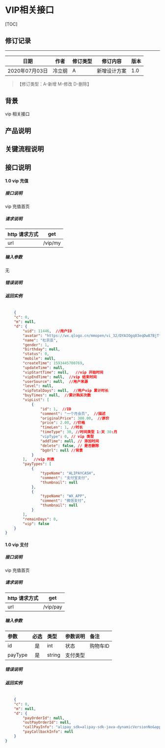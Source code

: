 # VIP相关接口

[TOC]
## 修订记录
----
日期 | 作者 | 修订类型 | 修订内容 | 版本|
---- | ---- | ---- | ---- | ---- |
2020年07月03日|冷立纲|A|新增设计方案|1.0|

> 【修订类型：A-新增  M-修改 D-删除】

## 背景

vip 相关接口

## 产品说明



## 关键流程说明

## 接口说明


#### 1.0 vip 充值

##### 接口说明

vip 充值首页

##### 请求说明

| http 请求方式          | get     |
|:------------- |:---------------:|
| url      | /vip/my |

#####  输入参数

无


#####  错误说明




#####  返回实例
```json
    
    {
    "c": 0,
    "m": null,
    "d": {
        "uid": 11446,  //用户ID
        "avatar": "https://wx.qlogo.cn/mmopen/vi_32/DYAIOgq83eqDw87BjTffT03d4T5z9ynn6bia79vWUdDzXbvvCrhbL5oBAYIOTe6iaH790uto7CTkH71oDEpzuMjQ/132",
        "name": "杜京亚",
        "gender": 1,
        "birthday": null,
        "status": 0,
        "mobile": null,
        "createTime": 1593445700769,
        "updateTime": null,
        "vipStartTime": null,   //vip 开始时间
        "vipEndTime": null,  //vip 结束时间
        "userSource": null,  //用户来源
        "level": null,
        "vipTotalDays": null,  //用户vip 累计时长
        "buyTimes": null,  //累计购买次数
        "vipList": [
            {
                "id": 1,  //ID
                "comment": "一个月会员",  //描述
                "originalPrice": 300.00,  //原价
                "price": 2.00, //价格
                "timeLen": 1, //时长
                "timeType": 30, //时间类型 1:天 30:月
                "vipType": 0, // vip 类型
                "addTime": null, // 添加时间
                "delete": false, // 是否删除 
                "bgUrl": null //背景
            }
        ],   //vip 列表
        "payTypes": [
            {
                "typeName": "ALIPAYCASH",
                "comment": "支付宝支付",
                "thumbnail": null
            },
            {
                "typeName": "WX_APP",
                "comment": "微信支付",
                "thumbnail": null
            }
        ],
        "remainDays": 0,
        "vip": false
    }
}    
```



#### 1.0 vip 支付

##### 接口说明

vip 充值首页

##### 请求说明

| http 请求方式          | get     |
|:------------- |:---------------:|
| url      | /vip/pay |

#####  输入参数

| 参数          |必选             | 类型       | 参数说明        | 备注          |
|:-------------|:---------------:|:-------------|:-------------|:-------------|
| id      | 是|  int  |  状态 |  购物车ID |
| payType      | 是|  string  |  支付类型 |  |




#####  错误说明




#####  返回实例
```json  
    
    {
    "c": 0,
    "m": null,
    "d": {
        "payOrderId": null,
        "outPayOrderId": null,
        "callPayInfo": "alipay_sdk=alipay-sdk-java-dynamicVersionNo&app_id=2019021963294014&biz_content=%7B%22out_trade_no%22%3A%22PRE20072323512323809B64E7981256%22%2C%22product_code%22%3A%22QUICK_MSECURITY_PAY%22%2C%22subject%22%3A%22%E4%B8%AD%E6%A0%87%E4%BC%98%E9%80%89%22%2C%22timeout_express%22%3A%2230m%22%2C%22total_amount%22%3A%222.0%22%7D&charset=UTF-8&format=json&method=alipay.trade.app.pay&notify_url=http%3A%2F%2Fxiaogang.org.cn&sign=MpclAkitGsMgourGcRVj6xvbHfb%2FyFH12FIXRYiPeQr6OXR2EUGAII5nHv9bTvQwk2QId%2BMDOuKeCGl3SBPZjXzb7aYTA%2BMW%2BCHwrG3YSdfsXLxbRMTPi659W0s%2FHiGJr2q%2FUKT8YTSFtNTVovc0LulMNXQ8IW4bIvyyjPypxntaHpNr6xRCkAx4JveliZQ1y5rknI8hS8nyd985ddHHxX%2F2v5m%2B1P3bRJFvkfmVku0GHtDtaz65nTDMQasisin39eJuo%2BTHXpkPv82GMI%2F5EL%2BhSZ%2F7nkw51XMAE1sUcjyH9pNMwHmBjTpLvu1GBHWEc%2B4StyPQwb2rNxpKFKanJA%3D%3D&sign_type=RSA2&timestamp=2020-07-23+23%3A51%3A24&version=1.0",
        "payCallbackInfo": null
    }
}
        
```






